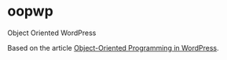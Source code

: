 # oopwp
Object Oriented WordPress

Based on the article [Object-Oriented Programming in WordPress](https://code.tutsplus.com/articles/object-oriented-programming-in-wordpress-building-the-plugin-i--cms-21083).
